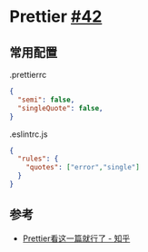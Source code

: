 # Prettier [#42](https://github.com/vhxubo/blog/issues/42)

## 常用配置

.prettierrc
```json
{
  "semi": false,
  "singleQuote": false,
}
```

.eslintrc.js
```json
{ 
  "rules": {
    "quotes": ["error","single"]
  }
}
```

## 参考

- [Prettier看这一篇就行了 - 知乎](https://zhuanlan.zhihu.com/p/81764012)